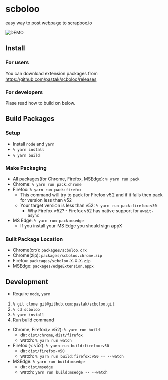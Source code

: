 # scboloo
easy way to post webpage to scrapbox.io

![DEMO](docs/demo.gif)

## Install

### For users

You can download extension packages from https://github.com/pastak/scboloo/releases

### For developers

Plase read how to build on below.

## Build Packages

### Setup

- Install `node` and `yarn`
- `% yarn install`
- `% yarn build`

### Make Packaging

- All packages(for Chrome, Firefox, MSEdge): `% yarn run pack`
- Chrome: `% yarn run pack:chrome`
- Firefox: `% yarn run pack:firefox`
  - This command will try to pack for Firefox v52 and if it fails then pack for version less than v52
  - Your target version is less than v52: `% yarn run pack:firefox:v50`
    - Why Firefox v52? - Firefox v52 has native support for `await-async`
- MS Edge: `% yarn run pack:msedge`
  - If you install your MS Edge you should sign appX

### Built Package Location

- Chrome(crx): `packages/scboloo.crx`
- Chrome(zip): `packages/scboloo.chrome.zip`
- Firefox: `packcages/scboloo-X.X.X.zip`
- MSEdge: `packages/edgeExtension.appx`

## Development

- Require `node`, `yarn`

1. `% git clone git@github.com:pastak/scboloo.git`
2. `% cd scboloo`
3. `% yarn install`
4. Run build command
  - Chrome, Firefox(> v52): `% yarn run build`
    - dir: `dist/chrome`, `dist/firefox`
    - watch: `% yarn run watch`
  - Firefox (< v52): `% yarn run build:firefox:v50`
    - dir: `dist/firefox-v50`
    - watch: `% yarn run build:firefox:v50 -- --watch`
  - MSEdge: `% yarn run build:msedge`
    - dir: `dist/msedge`
    - watch: `yarn run build:msedge -- --watch`

